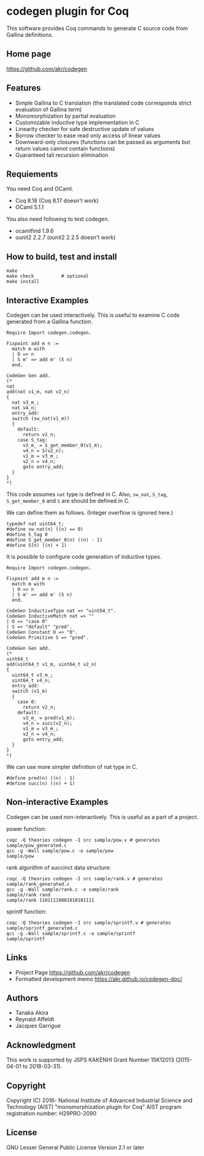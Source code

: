 # codegen plugin for Coq

This software provides Coq commands to generate C source code
from Gallina definitions.

## Home page

https://github.com/akr/codegen

## Features

- Simple Gallina to C translation (the translated code corresponds strict evaluation of Gallina term)
- Monomorphization by partial evaluation
- Customizable inductive type implementation in C
- Linearity checker for safe destructive update of values
- Borrow checker to ease read only access of linear values
- Downward-only closures (functions can be passed as arguments but return values cannot contain functions)
- Guaranteed tail recursion elimination

## Requiements

You need Coq and OCaml.

- Coq 8.18 (Coq 8.17 doesn't work)
- OCaml 5.1.1

You also need following to test codegen.

- ocamlfind 1.9.6
- ounit2 2.2.7 (ounit2 2.2.5 doesn't work)

## How to build, test and install

    make
    make check          # optional
    make install

## Interactive Examples

Codegen can be used interactively.
This is useful to examine C code generated from a Gallina function.

    Require Import codegen.codegen.

    Fixpoint add m n :=
      match m with
      | O => n
      | S m' => add m' (S n)
      end.

    CodeGen Gen add.
    (*
    nat
    add(nat v1_m, nat v2_n)
    {
      nat v3_m_;
      nat v4_n;
      entry_add:
      switch (sw_nat(v1_m))
      {
        default:
          return v2_n;
        case S_tag:
          v3_m_ = S_get_member_0(v1_m);
          v4_n = S(v2_n);
          v1_m = v3_m_;
          v2_n = v4_n;
          goto entry_add;
      }
    }
    *)

This code assumes `nat` type is defined in C.
Also, `sw_nat`, `S_tag`, `S_get_member_0` and `S` are should be defined in C.

We can define them as follows.
(Integer overflow is ignored here.)

    typedef nat uint64_t;
    #define sw_nat(n) ((n) == 0)
    #define S_tag 0
    #define S_get_member_0(n) ((n) - 1)
    #define S(n) ((n) + 1)

It is possible to configure code generation of inductive types.

    Require Import codegen.codegen.

    Fixpoint add m n :=
      match m with
      | O => n
      | S m' => add m' (S n)
      end.

    CodeGen InductiveType nat => "uint64_t".
    CodeGen InductiveMatch nat => ""
    | O => "case 0"
    | S => "default" "pred".
    CodeGen Constant O => "0".
    CodeGen Primitive S => "pred".

    CodeGen Gen add.
    (*
    uint64_t
    add(uint64_t v1_m, uint64_t v2_n)
    {
      uint64_t v3_m_;
      uint64_t v4_n;
      entry_add:
      switch (v1_m)
      {
        case 0:
          return v2_n;
        default:
          v3_m_ = pred(v1_m);
          v4_n = succ(v2_n);
          v1_m = v3_m_;
          v2_n = v4_n;
          goto entry_add;
      }
    }
    *)

We can use more simpler definition of nat type in C.

    #define pred(n) ((n) - 1)
    #define succ(n) ((n) + 1)

## Non-interactive Examples

Codegen can be used non-interactively.
This is useful as a part of a project.

power function:

    coqc -Q theories codegen -I src sample/pow.v # generates sample/pow_generated.c
    gcc -g -Wall sample/pow.c -o sample/pow
    sample/pow

rank algorithm of succinct data structure:

    coqc -Q theories codegen -I src sample/rank.v # generates sample/rank_generated.c
    gcc -g -Wall sample/rank.c -o sample/rank
    sample/rank rand
    sample/rank 11011110001010101111

sprintf function:

    coqc -Q theories codegen -I src sample/sprintf.v # generates sample/sprintf_generated.c
    gcc -g -Wall sample/sprintf.c -o sample/sprintf
    sample/sprintf

## Links

- Project Page https://github.com/akr/codegen
- Formatted development memo https://akr.github.io/codegen-doc/

## Authors

- Tanaka Akira
- Reynald Affeldt
- Jacques Garrigue

## Acknowledgment

This work is supported by JSPS KAKENHI Grant Number 15K12013 (2015-04-01 to 2018-03-31).

## Copyright

Copyright (C) 2016- National Institute of Advanced Industrial Science and Technology (AIST)
"monomorphization plugin for Coq"
AIST program registration number: H29PRO-2090

## License

GNU Lesser General Public License Version 2.1 or later

